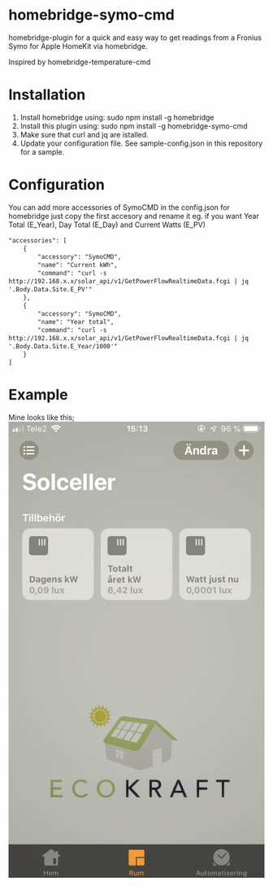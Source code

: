 # homebridge-symo-cmd
homebridge-plugin for a quick and easy way to get readings from a Fronius Symo for Apple HomeKit via homebridge.

Inspired by homebridge-temperature-cmd

# Installation

1. Install homebridge using: sudo npm install -g homebridge
2. Install this plugin using: sudo npm install -g homebridge-symo-cmd
3. Make sure that curl and jq are istalled.
4. Update your configuration file. See sample-config.json in this repository for a sample.

# Configuration

You can add more accessories of SymoCMD in the config.json for homebridge 
just copy the first accesory and rename it eg. if you want Year Total (E_Year), Day Total (E_Day) and Current Watts (E_PV)

```
"accessories": [
    {
        "accessory": "SymoCMD",
        "name": "Current kWh",
        "command": "curl -s http://192.168.x.x/solar_api/v1/GetPowerFlowRealtimeData.fcgi | jq '.Body.Data.Site.E_PV'"
    },
    {
        "accessory": "SymoCMD",
        "name": "Year total",
        "command": "curl -s http://192.168.x.x/solar_api/v1/GetPowerFlowRealtimeData.fcgi | jq '.Body.Data.Site.E_Year/1000'"
    }
]
```

# Example

Mine looks like this;
![Screenshot](IMG_7964.PNG)
